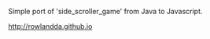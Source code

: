 
Simple port of 'side_scroller_game' from Java to Javascript.

<a href="http://rowlandda.github.io">http://rowlandda.github.io</a>
